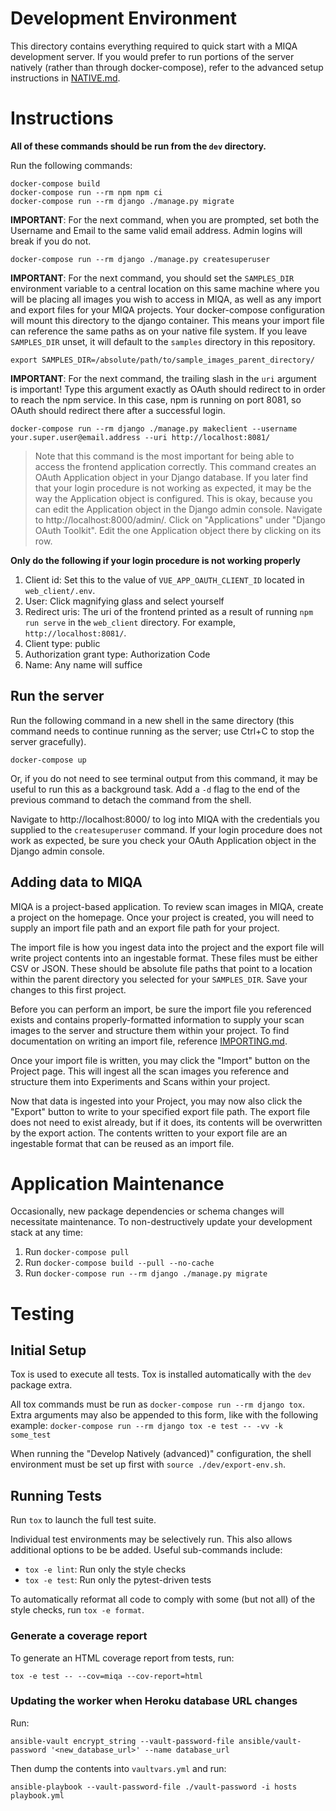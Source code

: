 # Development Environment
This directory contains everything required to quick start with a MIQA development server. If you would prefer to run portions of the server natively (rather than through docker-compose), refer to the advanced setup instructions in [NATIVE.md](NATIVE.md).

# Instructions
**All of these commands should be run from the `dev` directory.**

Run the following commands:
```
docker-compose build
docker-compose run --rm npm npm ci
docker-compose run --rm django ./manage.py migrate
```

**IMPORTANT**: For the next command, when you are prompted, set both the Username and Email to the same valid email address. Admin logins will break if you do not.
```
docker-compose run --rm django ./manage.py createsuperuser
```

**IMPORTANT**: For the next command, you should set the `SAMPLES_DIR` environment variable to a central location on this same machine where you will be placing all images you wish to access in MIQA, as well as any import and export files for your MIQA projects. Your docker-compose configuration will mount this directory to the django container. This means your import file can reference the same paths as on your native file system.
If you leave `SAMPLES_DIR` unset, it will default to the `samples` directory in this repository.
```
export SAMPLES_DIR=/absolute/path/to/sample_images_parent_directory/
```

**IMPORTANT**: For the next command, the trailing slash in the `uri` argument is important! Type this argument exactly as OAuth should redirect to in order to reach the npm service. In this case, npm is running on port 8081, so OAuth should redirect there after a successful login.
```
docker-compose run --rm django ./manage.py makeclient --username your.super.user@email.address --uri http://localhost:8081/
```
> Note that this command is the most important for being able to access the frontend application correctly. This command creates an OAuth Application object in your Django database. If you later find that your login procedure is not working as expected, it may be the way the Application object is configured. This is okay, because you can edit the Application object in the Django admin console. Navigate to http://localhost:8000/admin/. Click on "Applications" under "Django OAuth Toolkit". Edit the one Application object there by clicking on its row.

   **Only do the following if your login procedure is not working properly**
   1. Client id: Set this to the value of `VUE_APP_OAUTH_CLIENT_ID` located in `web_client/.env`.
   2. User: Click magnifying glass and select yourself
   3. Redirect uris: The uri of the frontend printed as a result of running `npm run serve` in the `web_client` directory. For example, `http://localhost:8081/`.
   4. Client type: public
   5. Authorization grant type: Authorization Code
   6. Name: Any name will suffice


## Run the server
Run the following command in a new shell in the same directory (this command needs to continue running as the server; use Ctrl+C to stop the server gracefully).
```
docker-compose up
```
Or, if you do not need to see terminal output from this command, it may be useful to run this as a background task. Add a `-d` flag to the end of the previous command to detach the command from the shell.

Navigate to http://localhost:8000/ to log into MIQA with the credentials you supplied to the `createsuperuser` command. If your login procedure does not work as expected, be sure you check your OAuth Application object in the Django admin console.


## Adding data to MIQA
MIQA is a project-based application. To review scan images in MIQA, create a project on the homepage. Once your project is created, you will need to supply an import file path and an export file path for your project.

The import file is how you ingest data into the project and the export file will write project contents into an ingestable format. These files must be either CSV or JSON. These should be absolute file paths that point to a location within the parent directory you selected for your `SAMPLES_DIR`. Save your changes to this first project.

Before you can perform an import, be sure the import file you referenced exists and contains properly-formatted information to supply your scan images to the server and structure them within your project. To find documentation on writing an import file, reference [IMPORTING.md](../IMPORTING.md).

Once your import file is written, you may click the "Import" button on the Project page. This will ingest all the scan images you reference and structure them into Experiments and Scans within your project.

Now that data is ingested into your Project, you may now also click the "Export" button to write to your specified export file path. The export file does not need to exist already, but if it does, its contents will be overwritten by the export action. The contents written to your export file are an ingestable format that can be reused as an import file.


# Application Maintenance
Occasionally, new package dependencies or schema changes will necessitate
maintenance. To non-destructively update your development stack at any time:
1. Run `docker-compose pull`
2. Run `docker-compose build --pull --no-cache`
3. Run `docker-compose run --rm django ./manage.py migrate`


# Testing
## Initial Setup
Tox is used to execute all tests. Tox is installed automatically with the `dev` package extra.

All tox commands must be run as `docker-compose run --rm django tox`. Extra arguments may also be appended to this form, like with the following example: `docker-compose run --rm django tox -e test -- -vv -k some_test`

When running the "Develop Natively (advanced)" configuration, the shell environment
must be set up first with `source ./dev/export-env.sh`.

## Running Tests
Run `tox` to launch the full test suite.

Individual test environments may be selectively run.
This also allows additional options to be be added.
Useful sub-commands include:
* `tox -e lint`: Run only the style checks
* `tox -e test`: Run only the pytest-driven tests

To automatically reformat all code to comply with
some (but not all) of the style checks, run `tox -e format`.

### Generate a coverage report

To generate an HTML coverage report from tests, run:

`tox -e test -- --cov=miqa --cov-report=html`

### Updating the worker when Heroku database URL changes

Run:

`ansible-vault encrypt_string --vault-password-file ansible/vault-password '<new_database_url>' --name database_url`

Then dump the contents into `vaultvars.yml` and run:

`ansible-playbook --vault-password-file ./vault-password -i hosts playbook.yml`
